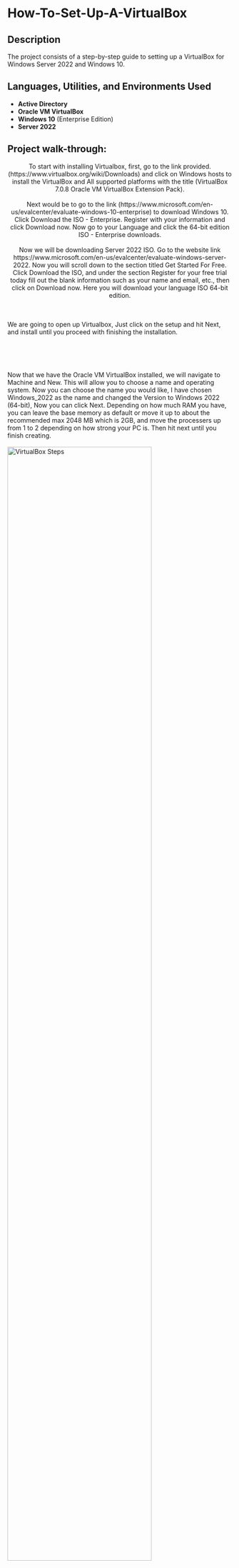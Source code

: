 # How-To-Set-Up-A-VirtualBox


<h2>Description</h2>
The project consists of a step-by-step guide to setting up a VirtualBox for Windows Server 2022 and Windows 10.
<br />


<h2>Languages, Utilities, and Environments Used</h2>

- <b>Active Directory</b> 
- <b>Oracle VM VirtualBox</b>
- <b>Windows 10</b> (Enterprise Edition)
- <b>Server 2022</b>


<h2>Project walk-through:</h2>

<p align="center">
To start with installing Virtualbox, first, go to the link provided.
(https://www.virtualbox.org/wiki/Downloads) and click on Windows hosts to install the VirtualBox and All supported platforms with the title (VirtualBox 7.0.8 Oracle VM VirtualBox Extension Pack). <br/>
<br />
Next would be to go to the link (https://www.microsoft.com/en-us/evalcenter/evaluate-windows-10-enterprise) to download Windows 10. Click Download the ISO - Enterprise.
Register with your information and click Download now. Now go to your Language and click the 64-bit edition ISO - Enterprise downloads.
 <br />
<br />
Now we will be downloading Server 2022 ISO. 
Go to the website link https://www.microsoft.com/en-us/evalcenter/evaluate-windows-server-2022. 
Now you will scroll down to the section titled Get Started For Free. Click Download the ISO, and under the section Register for your free trial today fill out the blank information such as your name and email, etc., then click on Download now. Here you will download your language ISO 64-bit edition.

  <br/>
<br />
<br />

We are going to open up Virtualbox, Just click on the setup and hit Next, and install until you proceed with finishing the installation. 
<br />
<br />

<br />
<br />

Now that we have the Oracle VM VirtualBox installed, we will navigate to Machine and New. This will allow you to choose a name and operating system. Now you can choose the name you would like, I have chosen Windows_2022 as the name and changed the Version to Windows 2022 (64-bit), Now you can click Next. Depending on how much RAM you have, you can leave the base memory as default or move it up to about the recommended max 2048 MB which is 2GB, and move the processers up from 1 to 2 depending on how strong your PC is. Then hit next until you finish creating. <br/>
<br />
<img src="https://i.imgur.com/EFVsQXD.png" height="80%" width="80%" alt="VirtualBox Steps"/>
<br />
<br />

So before we install server 2022, we are going to change and change a few things. First, go to the settings page and under General click on the Advanced tab. 
<br />
<br />

<img src="https://i.imgur.com/bBPz6BT.png" height="80%" width="80%" alt="VirtualBox Steps"/>
<br />
<br />
Change Shared Clipboard and Drag'n'Drop to Bidirectional. 
<br />
<br />

<img src="https://i.imgur.com/BCJurpi.png" height="80%" width="80%" alt="VirtualBox Steps"/>
<br />
<br />

This will let you have control between the Virtualbox and your actual PC screen and Drag'n'Drop lets you drag files from your pc to the virtual machine.
Now go to storage and click on the empty DVD, on the right side where the DVD pulldown is I'm going to click on Choose a disk file and find where you saved the Windows 2022 ISO download.  <br/>
<img src="https://i.imgur.com/GegNDLd.png" height="80%" width="80%" alt="VirtualBox Steps"/>
<br />
<br />

Finally, you can double-click DC to get the VM started and installed.
Now you should have the install screen where you choose the language to install, time, and Keyboard Method. Hit next and install, Choose windows Server 2022 Standard Evaluation (Desktop Experience). Next, Hit custom installation, pick the default disk by pressing Next, and then wait a while for it to reboot and install. You will then be able to create a password for the VM and hit finish.:  <br/>
<img src="https://i.imgur.com/GpSSqyT.png" height="80%" width="80%" alt="VirtualBox Steps"/>
<br />
<img src="https://i.imgur.com/vqyxUvK.png" height="80%" width="80%" alt="VirtualBox Steps"/>
<br />

To unlock the main page go to Input, Keyboard, and Insert Ctrl-Alt-Del.
The last step we will do is go to Devices and click on Insert Guest Additions CD image. This consists of device drivers and system applications that optimize the guest operating system for better performance and usability. Now go to file, click on VirtualBox Guest Additions, and find where it says VboxWindowsAdditions-amd64. Hit next until you hit install and let it reboot.
<br/>
<br/>
<img src="https://i.imgur.com/D2CuszY.png" height="80%" width="80%" alt="VirtualBox Steps"/>
<br/>
<img src="https://i.imgur.com/DaR42qg.png" height="80%" width="80%" alt="VirtualBox Steps"/>
<img src="https://i.imgur.com/BV2q2RT.png" height="80%" width="80%" alt="VirtualBox Steps"/>

<br/>

Thats it!  Now we have finished setting up a VirtualBox on Oracle VM.
 

